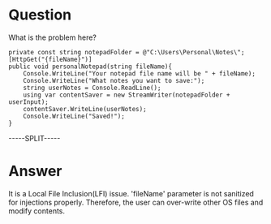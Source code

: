 # Question
 
What is the problem here?
 
```
private const string notepadFolder = @"C:\Users\Personal\Notes\"; 
[HttpGet("{fileName}")]
public void personalNotepad(string fileName){
    Console.WriteLine("Your notepad file name will be " + fileName);
    Console.WriteLine("What notes you want to save:");
    string userNotes = Console.ReadLine();
    using var contentSaver = new StreamWriter(notepadFolder + userInput);
    contentSaver.WriteLine(userNotes);
    Console.WriteLine("Saved!");
}
```
 
-----SPLIT-----
 
# Answer

It is a  Local File Inclusion(LFI) issue. 'fileName' parameter is not sanitized for injections properly. Therefore, the user can over-write other OS files and modify contents.
